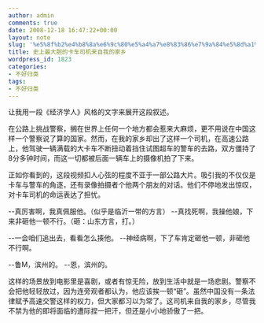 ```yaml
---
author: admin
comments: true
date: 2008-12-18 16:47:22+00:00
layout: note
slug: '%e5%8f%b2%e4%b8%8a%e6%9c%80%e5%a4%a7%e8%83%86%e7%9a%84%e5%8d%a1%e8%bd%a6%e5%8f%b8%e6%9c%ba%e6%9d%a5%e8%87%aa%e6%88%91%e7%9a%84%e5%ae%b6%e4%b9%a1'
title: 史上最大胆的卡车司机来自我的家乡
wordpress_id: 1823
categories:
- 不好归类
tags:
- 不好归类
---
```


让我用一段《经济学人》风格的文字来展开这段叙述。

在公路上挑战警察，搁在世界上任何一个地方都会惹来大麻烦，更不用说在中国这样一个警察说了算的国家。然而，在我的家乡却出了这样一个司机，在高速公路上，他驾驶一辆满载的大卡车不断扭动着挡住试图超车的警车的去路，双方僵持了8分多钟时间，而这一切都被后面一辆车上的摄像机拍了下来。



正如你看到的，这段视频扣人心弦的程度不亚于一部公路大片。吸引我的不仅仅是卡车与警车的角逐，还有录像拍摄者个他两个朋友的对话。他们不停地发出惊叹，对卡车司机的命运表达了担忧。

--真厉害啊，我真佩服他。（似乎是临沂一带的方言）
--真找死啊，我操他娘，下来非砸他一顿不行。（砸：山东方言，打。）

--一会咱们追出去，看看怎么揍他。
--神经病啊，下了车肯定砸他一顿，非砸他不行啊。

--鲁M，滨州的。
--恩，滨州的。

这样的场景放到电影里是喜剧，或者有惊无险，放到生活中就是一场悲剧。警察不会把他轻轻放过，因为连旁观者都认为，他应该挨一顿“砸”。虽然中国没有一条法律赋予高速交警这样的权力，但大家都习以为常了。这司机来自我的家乡，尽管我不禁为他的即将面临的遭际捏一把汗，但还是小小地骄傲了一把。




